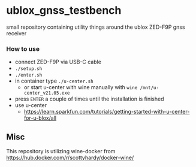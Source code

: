 # ublox_gnss_testbench

small repository containing utility things around the ublox ZED-F9P gnss receiver

### How to use

* connect ZED-F9P via USB-C cable
* `./setup.sh`
* `./enter.sh`
* in container type `./u-center.sh`
  * or start u-center with wine manually with `wine /mnt/u-center_v21.05.exe `
* press `ENTER` a couple of times until the installation is finished
* use u-center
  * https://learn.sparkfun.com/tutorials/getting-started-with-u-center-for-u-blox/all



## Misc

This repository is utilizing wine-docker from https://hub.docker.com/r/scottyhardy/docker-wine/


